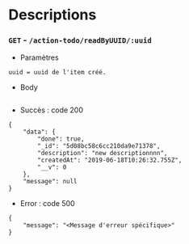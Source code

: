 # Descriptions

### `GET` - `/action-todo/readByUUID/:uuid`

* Paramètres
```
uuid = uuid de l'item créé.
```

* Body
```
```

* Succès : code 200
```
{
    "data": {
        "done": true,
        "_id": "5d08bc58c6cc210da9e71378",
        "description": "new descriptionnnn",
        "createdAt": "2019-06-18T10:26:32.755Z",
        "__v": 0
    },
    "message": null
}
```

* Error : code 500
```
{
    "message": "<Message d'erreur spécifique>"
}
```
